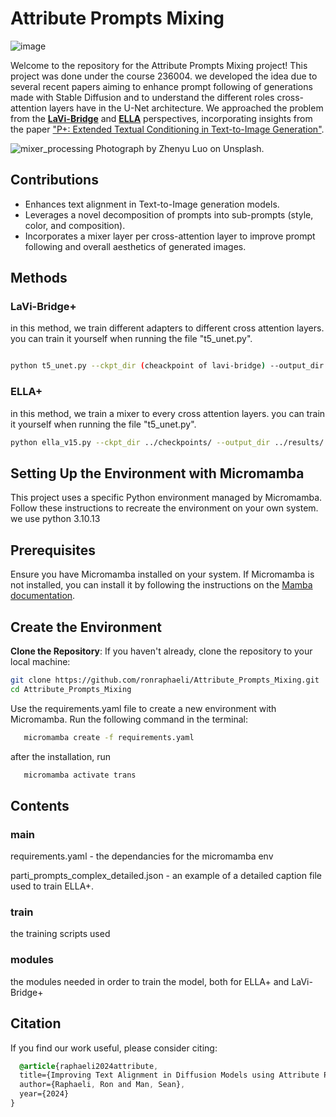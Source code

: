 # Attribute Prompts Mixing

![image](https://github.com/ronraphaeli/Attribute_Prompts_Mixing/assets/102682845/094ec0a1-d812-49e6-91af-2f9fdd61f564)


Welcome to the repository for the Attribute Prompts Mixing project! This project was done under the course 236004. we developed the idea due to several recent papers aiming to enhance prompt following of generations made with Stable Diffusion and to understand the different roles cross-attention layers have in the U-Net architecture. We approached the problem from the [**LaVi-Bridge**](https://github.com/ShihaoZhaoZSH/LaVi-Bridge) and [**ELLA**](https://github.com/TencentQQGYLab/ELLA?tab=readme-ov-file) perspectives, incorporating insights from the paper ["P+: Extended Textual Conditioning in Text-to-Image Generation"](https://prompt-plus.github.io/).

![mixer_processing](https://github.com/ronraphaeli/Attribute_Prompts_Mixing/assets/102682845/e6c827b8-52d0-4e68-bd29-97cabb519b88)
Photograph by Zhenyu Luo on Unsplash.

## Contributions

- Enhances text alignment in Text-to-Image generation models.
- Leverages a novel decomposition of prompts into sub-prompts (style, color, and composition).
- Incorporates a mixer layer per cross-attention layer to improve prompt following and overall aesthetics of generated images.


## Methods

### LaVi-Bridge+
in this method, we train different adapters to different cross attention layers. 
you can train it yourself when running the file "t5_unet.py".
```bash

python t5_unet.py --ckpt_dir (cheackpoint of lavi-bridge) --output_dir (output dir of the checkpoints) --train_batch_size (batch size) -ci (path to coco dataset root) -ca (path to coco annotations) --save_steps 2500 --eval_steps 500 --max_train_steps 100000 --warmup_steps 1000  --lr_adapter 1e-5 --lr_vis 5e-6 --adapters_design (the division of cross attention layers to adapters, for example "[[0, 1, 2, 3] , [4, 5] , [6, 7], [8, 9], [10, 11], [12, 13, 14, 15]]") 
```
### ELLA+
in this method, we train a mixer to every cross attention layers. 
you can train it yourself when running the file "t5_unet.py".

```bash
python ella_v15.py --ckpt_dir ../checkpoints/ --output_dir ../results/ --train_batch_size 10 --num_workers 10 --save_steps 1000 --eval_steps 500 --max_train_steps 100000 --warmup_steps 1000 --lr_adapter 1e-3 --adapters_design [[0],[1],[2],[3],[4],[5],[6],[7],[8],[9],[10],[11],[12],[13],[14],[15]] --entropy_reg (entropy regularization, we recommand 0.000025) --entropy_temp ( temprature of the entropy regularization, for example 5.0) --mix_scale (maximum scale of the prompts weights 1.2) --entropy_warmup (warmup for the regularizing term, 5000)
```

## Setting Up the Environment with Micromamba

This project uses a specific Python environment managed by Micromamba. Follow these instructions to recreate the environment on your own system.
we use python 3.10.13

## Prerequisites

Ensure you have Micromamba installed on your system. If Micromamba is not installed, you can install it by following the instructions on the [Mamba documentation](https://mamba.readthedocs.io/en/latest/installation.html).

## Create the Environment

**Clone the Repository**:
   If you haven't already, clone the repository to your local machine:
   ```bash
   git clone https://github.com/ronraphaeli/Attribute_Prompts_Mixing.git
   cd Attribute_Prompts_Mixing
```

Use the requirements.yaml file to create a new environment with Micromamba. Run the following command in the terminal:
```bash
   micromamba create -f requirements.yaml
```
after the installation, run 

```bash
   micromamba activate trans
```

## Contents

### main
requirements.yaml - the dependancies for the micromamba env

parti_prompts_complex_detailed.json - an example of a detailed caption file used to train ELLA+. 

### train
the training scripts used

### modules
the modules needed in order to train the model, both for ELLA+ and LaVi-Bridge+



## Citation
If you find our work useful, please consider citing:

```scss
  @article{raphaeli2024attribute,
  title={Improving Text Alignment in Diffusion Models using Attribute Prompts Mixing},
  author={Raphaeli, Ron and Man, Sean},
  year={2024}
}
```



